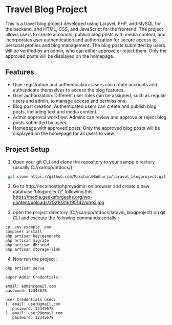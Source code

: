 # Travel Blog Project

This is a travel blog project developed using Laravel, PHP, and MySQL for the backend, and HTML, CSS, and JavaScript for the frontend.  The project allows users to create accounts, publish blog posts with media content, and incorporates user authentication and authorization for secure access to personal profiles and blog management. The blog posts submitted by users will be verified by an admin, who can either approve or reject them. Only the approved posts will be displayed on the homepage.

## Features

- User registration and authentication: Users can create accounts and authenticate themselves to access the blog features.
- User authorization: Different user roles can be assigned, such as regular users and admin, to manage access and permissions.
- Blog post creation: Authenticated users can create and publish blog posts, including text and media content.
- Admin approval workflow: Admins can review and approve or reject blog posts submitted by users.
- Homepage with approved posts: Only the approved blog posts will be displayed on the homepage for all users to view.



## Project Setup
1. Open your git CLI and clone the repository to your xampp directory (usually C://xampp/htdocs/):
  ```bash
   git clone https://github.com/MasshuraMadhurja/laravel_blogproject.git
   ```

2. Go to http://localhost/phpmyadmin on browser and create a new database 'blogproject2' following this: 
https://media.geeksforgeeks.org/wp-content/uploads/20210316195142/php3.jpg

3. open the project directory (C://xampp/htdocs/laravel_blogproject) on git CLI and execute the following commands serially : 

```
cp .env.example .env
composer install
php artisan key:generate
php artisan migrate
php artisan db:seed
php artisan storage:link
```

4. Now run the project : 

```
php artisan serve
```


```
Super Admin Credentials:

email: admin@gmail.com
password: 12345678

user Credentials used:
1. email: user@gmail.com
   password: 12345678
2. email: user2@gmail.com
   password: 12345678
```

